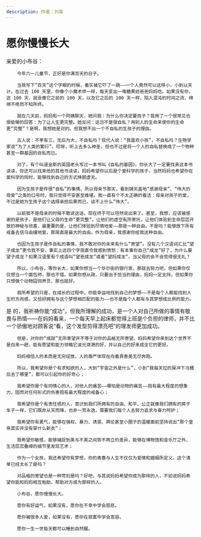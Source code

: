 ```yaml
---
description: 作者：刘瑜
---
```


# 愿你慢慢长大

亲爱的小布谷：

        今年六一儿童节，正好是你满百天的日子。

        当我写下“百天”这个字眼的时候，着实被它吓了一跳——一个人竟然可以这样小，小到以天计。在过去 100 天里，你像个小魔术师一样，每天变出一堆糖果给爸爸妈妈吃。如果没有你，这 100 天，就会像它之前的 100 天，以及它之后的 100 天一样，陷入混沌的时间之流，绵绵不绝而不知所终。

        就在几天前，妈妈和一个阿姨聊天，她问我：为什么你决定要孩子？我用了一个很常见也很偷懒的回答：为了让人生更完整。她反问：这岂不是很自私？用别人的生命来使你的生命更“完整”？是啊，我想她是对的。但我想不出一个不自私的生孩子的理由。

        古人说：不孝有三，无后为大，不自私吗？现代人说：“我喜欢小孩”，不自私吗？生物学家说“为了人类的繁衍”，哎呀，听上去多么神圣，但也不过是将一个人的自私替换成了一个物种甚至一群基因的自私而已。

        对了，有个叫道金斯的英国老头写过一本书叫《自私的基因》，你长大了一定要找来这本书读读，你还可以找来他的其他书读读，妈妈希望你以后是个爱科学的孩子，当然妈妈也希望你在爱科学的同时，能够找到自己的方式挣脱虚无。

        因为生孩子是件很“自私”的事情，所以母亲节那天，看到铺天盖地“感谢母亲”、“伟大的母爱”之类的口号时，我只觉得不安甚至难堪。我一直有个不太正确的看法：母亲对孩子的爱，不过是她为生孩子这个选择承担后果而已，谈不上什么“伟大”。

        以前我不是母亲的时候不敢说这话，现在终于可以坦然说出来了。甚至，我想，应该被感谢的是孩子，是他们让父母的生命“更完整”，让他们的虚空有所寄托，让他们体验到生命层层开放的神秘与欣喜，最重要的是，让他们体验到尽情地爱——那是一种自由，不是吗？能够放下所有戒备去信马由缰地爱，那简直是最大的自由。作为母亲，我感谢你给我这种自由。

        也因为生孩子是件自私的事情，我不敢对你的未来有什么“寄望”。没有几个汉语词汇比“望子成龙”更令我不安，事实上这四个字简直令我感到愤怒：有本事你自己“成龙”好了，为什么要望子成龙？如果汉语里有个成语叫“望爸成龙”或者“望妈成龙”，当父母的会不会觉得很无礼？

        所以，小布谷，等你长大，如果你想当一个华尔街的银行家，那就去努力吧，但如果你仅仅想当一个面包师，那也不错。如果你想从政，只要出于恰当的理由，妈妈一定支持，但如果你只想做个动物园饲养员，那也挺好。

        我所希望的只是，在成长的过程中，你能幸运地找到自己的梦想——不是每个人都能找到人生的方向感，又恰好拥有与这个梦想相匹配的能力——也不是每个人都有与其梦想成比例的能力。

是        的，我祈祷你能“成功”，但我所理解的成功，是一个人对自己所做的事情有敬畏与热情——在妈妈看来，一个每天早上起床都觉得上班是个负担的律师，并不比一个骄傲地对顾客说“看，这个发型剪得漂亮吧”的理发师更加成功。

        但是，对你的“成就”无所寄望并不等于对你的品格无所寄望。妈妈希望你来到这个世界不是白来一趟，能有愿望和能力领略它波光潋滟的好，并以自己的好来成全它的更好。

        妈妈相信人的本质是无穷绽放，人的尊严体现在向着真善美无尽奔跑。

        所以，我希望你是个有求知欲的人，大到“宇宙之外是什么”，小到“我每天拉的屎冲下马桶后去了哪里”，都可以引起你的好奇心；

        我希望你是个有同情心的人，对他人的痛苦——哪怕是动物的痛苦——抱有最大程度的想象力，因而对任何形式的伤害抱有最大程度的戒备心；

        我希望你是个有责任感的人，意识到我们所拥有的自由、和平、公正就像我们拥有的房子车子一样，它们既非从天而降，也非一劳永逸，需要我们每个人去努力追求与奋力呵护；

        我希望你有勇气，能够在强权、暴力、诱惑、舆论甚至小圈子的温暖面前坚持说出“那个皇帝其实并没有穿什么新衣”；

        我希望你敏感，能够捕捉到美与不美之间势不两立的差异，能够在博物馆和音乐厅之外、生活层峦叠嶂的细节里发现艺术；

        作为一个女孩，我还希望你有梦想，你的青春与人生不仅仅为爱情和婚姻所定义。这个清单已经太长了是吗？

        对品格的寄望也是一种苛刻是吗？好吧，与其说妈妈希望你成为那样的人，不如说妈妈希望你能和妈妈相互勉励，帮助对方成为那样的人。

        小布谷，愿你慢慢长大。

        愿你有好运气，如果没有，愿你在不幸中学会慈悲。

        愿你被很多人爱，如果没有，愿你在寂寞中学会宽容。

        愿你一生一世每天都可以睡到自然醒。

